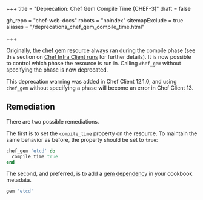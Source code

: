 +++
title = "Deprecation: Chef Gem Compile Time (CHEF-3)"
draft = false

gh_repo = "chef-web-docs"
robots = "noindex"
sitemapExclude = true
aliases = "/deprecations_chef_gem_compile_time.html"

+++

Originally, the [chef gem](/resources/chef_gem/) resource always ran
during the <span class="title-ref">compile</span> phase (see this
section on [Chef Infra Client
runs](/chef_client_overview/#the-chef-client-run) for further
details). It is now possible to control which phase the resource is run
in. Calling `chef_gem` without specifying the phase is now deprecated.

This deprecation warning was added in Chef Client 12.1.0, and using
`chef_gem` without specifying a phase will become an error in Chef
Client 13.

## Remediation

There are two possible remediations.

The first is to set the `compile_time` property on the resource. To
maintain the same behavior as before, the property should be set to
`true`:

```ruby
chef_gem 'etcd' do
  compile_time true
end
```

The second, and preferred, is to add a [gem
dependency](/config_rb_metadata/) in your cookbook metadata.

```ruby
gem 'etcd'
```
